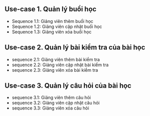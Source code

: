 ## Use-case 1. Quản lý buổi học

- Sequence 1.1: Giảng viên thêm buổi học
- Sequence 1.2: Giảng viên cập nhật buổi học
- Sequence 1.3: Giảng viên xóa buổi học

## Use-case 2. Quản lý bài kiểm tra của bài học

- sequence 2.1: Giảng viên thêm bài kiểm tra
- sequence 2.2: Giảng viên cập nhật bài kiểm tra
- sequence 2.3: Giảng viên xóa bài kiểm tra

## Use-case 3. Quản lý câu hỏi của bài học

- sequence 3.1: Giảng viên thêm câu hỏi
- sequence 3.2: Giảng viên cập nhật câu hỏi
- sequence 3.3: Giảng viên xóa câu hỏi
